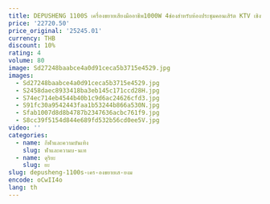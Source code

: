 ```yaml
---
title: DEPUSHENG 1100S เครื่องขยายเสียงมืออาชีพ1000W 4ช่องสำหรับห้องประชุมคอนเสิร์ต KTV เชิงพาณิชย์
price: '22720.50'
price_original: '25245.01'
currency: THB
discount: 10%
rating: 4
volume: 80
image: Sd27248baabce4a0d91ceca5b3715e4529.jpg
images:
  - Sd27248baabce4a0d91ceca5b3715e4529.jpg
  - S2458daec8933418ba3eb145c171ccd28H.jpg
  - S74ec714eb4544b40b1c9d6ac24626cfd3.jpg
  - S91fc30a9542443faa1b53244b866a530N.jpg
  - Sfab1007d8d8b4787b2347636acbc761f9.jpg
  - S8cc39f5154d844e689fd532b56cd0ee5V.jpg
video: ''
categories:
  - name: กีฬาและความบันเทิง
    slug: ฬาและความบ-นเท
  - name: ดุริยะ
    slug: ยะ
slug: depusheng-1100s-เคร-องขยายเส-ยงม
encode: oCwII4o
lang: th
---
```

  